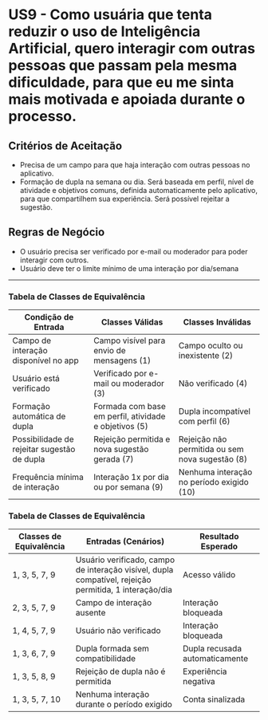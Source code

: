 # US9 - Como usuária que tenta reduzir o uso de Inteligência Artificial, quero interagir com outras pessoas que passam pela mesma dificuldade, para que eu me sinta mais motivada e apoiada durante o processo. 

## Critérios de Aceitação

- Precisa de um campo para que haja interação com outras pessoas no aplicativo.
- Formação de dupla na semana ou dia. Será baseada em perfil, nível de atividade e objetivos comuns, definida automaticamente pelo aplicativo, para que compartilhem sua experiência. Será possível rejeitar a sugestão.

## Regras de Negócio

- O usuário precisa ser verificado por e-mail ou moderador para poder interagir com outros.
- Usuário deve ter o limite mínimo de uma interação por dia/semana

---

### Tabela de Classes de Equivalência

| Condição de Entrada                         | Classes Válidas                                       | Classes Inválidas                               |
| ------------------------------------------- | ----------------------------------------------------- | ----------------------------------------------- |
| Campo de interação disponível no app        | Campo visível para envio de mensagens (1)             | Campo oculto ou inexistente (2)                 |
| Usuário está verificado                     | Verificado por e-mail ou moderador (3)                | Não verificado (4)                              |
| Formação automática de dupla                | Formada com base em perfil, atividade e objetivos (5) | Dupla incompatível com perfil (6)               |
| Possibilidade de rejeitar sugestão de dupla | Rejeição permitida e nova sugestão gerada (7)         | Rejeição não permitida ou sem nova sugestão (8) |
| Frequência mínima de interação              | Interação 1x por dia ou por semana (9)                | Nenhuma interação no período exigido (10)       |

### Tabela de Classes de Equivalência

| Classes de Equivalência | Entradas (Cenários)                                                                                   | Resultado Esperado             |
| ----------------------- | ----------------------------------------------------------------------------------------------------- | ------------------------------ |
| 1, 3, 5, 7, 9           | Usuário verificado, campo de interação visível, dupla compatível, rejeição permitida, 1 interação/dia | Acesso válido                  |
| 2, 3, 5, 7, 9           | Campo de interação ausente                                                                            | Interação bloqueada            |
| 1, 4, 5, 7, 9           | Usuário não verificado                                                                                | Interação bloqueada            |
| 1, 3, 6, 7, 9           | Dupla formada sem compatibilidade                                                                     | Dupla recusada automaticamente |
| 1, 3, 5, 8, 9           | Rejeição de dupla não é permitida                                                                     | Experiência negativa           |
| 1, 3, 5, 7, 10          | Nenhuma interação durante o período exigido                                                           | Conta sinalizada               |
